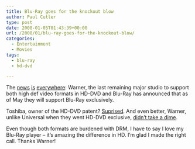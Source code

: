 ```yaml
---
title: Blu-Ray goes for the knockout blow
author: Paul Cutler
type: post
date: 2008-01-05T01:43:39+00:00
url: /2008/01/blu-ray-goes-for-the-knockout-blow/
categories:
  - Entertainment
  - Movies
tags:
  - blu-ray
  - hd-dvd

---
```

The [news][1] [is][2] [everywhere][3]: Warner, the last remaining major studio to support both high def video formats in HD-DVD and Blu-Ray has announced that as of May they will support Blu-Ray exclusively.

Toshiba, owner of the HD-DVD patent? [Suprised][4]. And even better, Warner, unlike Universal when they went HD-DVD exclusive, [didn&#8217;t take a dime][5].

Even though both formats are burdened with DRM, I have to say I love my Blu-Ray player &#8211; it&#8217;s amazing the difference in HD. I&#8217;m glad I made the right call. Thanks Warner!

 [1]: http://gizmodo.com/340809/confirmed-warner-going-100-blu+ray-is-this-hd-dvds-deathblow
 [2]: http://www.engadget.com/2008/01/04/warner-goes-blu-ray-exclusive/
 [3]: http://arstechnica.com/news.ars/post/20080104-warner-tries-to-curtail-format-war-by-ending-hd-dvd-support.html
 [4]: http://bluray.highdefdigest.com/news/show/Toshiba/Warner/Toshiba_Surprised_By_Warner_Blu-ray_Announcement/1326
 [5]: http://bluray.highdefdigest.com/news/show/Warner/Warner:_No_Payoff_for_Move_to_Blu-ray/1327